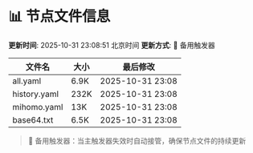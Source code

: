 # 📊 节点文件信息

**更新时间**: 2025-10-31 23:08:51 北京时间
**更新方式**: 🔄 备用触发器

| 文件名 | 大小 | 最后修改 |
|--------|------|----------|
| all.yaml | 6.9K | 2025-10-31 23:08 |
| history.yaml | 232K | 2025-10-31 23:08 |
| mihomo.yaml | 13K | 2025-10-31 23:08 |
| base64.txt | 6.5K | 2025-10-31 23:08 |

> 🔄 备用触发器：当主触发器失效时自动接管，确保节点文件的持续更新
